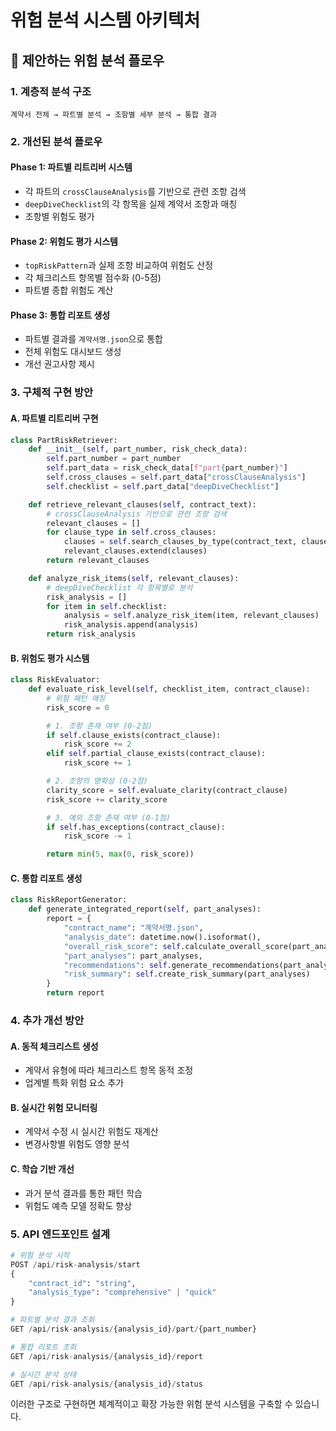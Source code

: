 # 위험 분석 시스템 아키텍처

## 🎯 제안하는 위험 분석 플로우

### 1. 계층적 분석 구조

```
계약서 전체 → 파트별 분석 → 조항별 세부 분석 → 통합 결과
```

### 2. 개선된 분석 플로우

#### Phase 1: 파트별 리트리버 시스템

- 각 파트의 `crossClauseAnalysis`를 기반으로 관련 조항 검색
- `deepDiveChecklist`의 각 항목을 실제 계약서 조항과 매칭
- 조항별 위험도 평가

#### Phase 2: 위험도 평가 시스템

- `topRiskPattern`과 실제 조항 비교하여 위험도 산정
- 각 체크리스트 항목별 점수화 (0-5점)
- 파트별 종합 위험도 계산

#### Phase 3: 통합 리포트 생성

- 파트별 결과를 `계약서명.json`으로 통합
- 전체 위험도 대시보드 생성
- 개선 권고사항 제시

### 3. 구체적 구현 방안

#### A. 파트별 리트리버 구현

```python
class PartRiskRetriever:
    def __init__(self, part_number, risk_check_data):
        self.part_number = part_number
        self.part_data = risk_check_data[f"part{part_number}"]
        self.cross_clauses = self.part_data["crossClauseAnalysis"]
        self.checklist = self.part_data["deepDiveChecklist"]

    def retrieve_relevant_clauses(self, contract_text):
        # crossClauseAnalysis 기반으로 관련 조항 검색
        relevant_clauses = []
        for clause_type in self.cross_clauses:
            clauses = self.search_clauses_by_type(contract_text, clause_type)
            relevant_clauses.extend(clauses)
        return relevant_clauses

    def analyze_risk_items(self, relevant_clauses):
        # deepDiveChecklist 각 항목별로 분석
        risk_analysis = []
        for item in self.checklist:
            analysis = self.analyze_risk_item(item, relevant_clauses)
            risk_analysis.append(analysis)
        return risk_analysis
```

#### B. 위험도 평가 시스템

```python
class RiskEvaluator:
    def evaluate_risk_level(self, checklist_item, contract_clause):
        # 위험 패턴 매칭
        risk_score = 0

        # 1. 조항 존재 여부 (0-2점)
        if self.clause_exists(contract_clause):
            risk_score += 2
        elif self.partial_clause_exists(contract_clause):
            risk_score += 1

        # 2. 조항의 명확성 (0-2점)
        clarity_score = self.evaluate_clarity(contract_clause)
        risk_score += clarity_score

        # 3. 예외 조항 존재 여부 (0-1점)
        if self.has_exceptions(contract_clause):
            risk_score -= 1

        return min(5, max(0, risk_score))
```

#### C. 통합 리포트 생성

```python
class RiskReportGenerator:
    def generate_integrated_report(self, part_analyses):
        report = {
            "contract_name": "계약서명.json",
            "analysis_date": datetime.now().isoformat(),
            "overall_risk_score": self.calculate_overall_score(part_analyses),
            "part_analyses": part_analyses,
            "recommendations": self.generate_recommendations(part_analyses),
            "risk_summary": self.create_risk_summary(part_analyses)
        }
        return report
```

### 4. 추가 개선 방안

#### A. 동적 체크리스트 생성

- 계약서 유형에 따라 체크리스트 항목 동적 조정
- 업계별 특화 위험 요소 추가

#### B. 실시간 위험 모니터링

- 계약서 수정 시 실시간 위험도 재계산
- 변경사항별 위험도 영향 분석

#### C. 학습 기반 개선

- 과거 분석 결과를 통한 패턴 학습
- 위험도 예측 모델 정확도 향상

### 5. API 엔드포인트 설계

```python
# 위험 분석 시작
POST /api/risk-analysis/start
{
    "contract_id": "string",
    "analysis_type": "comprehensive" | "quick"
}

# 파트별 분석 결과 조회
GET /api/risk-analysis/{analysis_id}/part/{part_number}

# 통합 리포트 조회
GET /api/risk-analysis/{analysis_id}/report

# 실시간 분석 상태
GET /api/risk-analysis/{analysis_id}/status
```

이러한 구조로 구현하면 체계적이고 확장 가능한 위험 분석 시스템을 구축할 수 있습니다.
